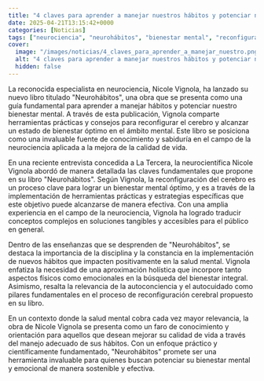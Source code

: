 ```yaml
---
title: "4 claves para aprender a manejar nuestros hábitos y potenciar nuestro bienestar, según la neurocientífica Nicole Vignola"
date: 2025-04-21T13:15:42+0000
categories: [Noticias]
tags: ["neurociencia", "neurohábitos", "bienestar mental", "reconfiguración cerebral", "salud mental", "autoconciencia", "autocuidado"]
cover:
  image: "/images/noticias/4_claves_para_aprender_a_manejar_nuestro.png"
  alt: "4 claves para aprender a manejar nuestros hábitos y potenciar nuestro bienestar, según la neurocientífica Nicole Vignola"
  hidden: false
---
```


La reconocida especialista en neurociencia, Nicole Vignola, ha lanzado su nuevo libro titulado "Neurohábitos", una obra que se presenta como una guía fundamental para aprender a manejar hábitos y potenciar nuestro bienestar mental. A través de esta publicación, Vignola comparte herramientas prácticas y consejos para reconfigurar el cerebro y alcanzar un estado de bienestar óptimo en el ámbito mental. Este libro se posiciona como una invaluable fuente de conocimiento y sabiduría en el campo de la neurociencia aplicada a la mejora de la calidad de vida.

En una reciente entrevista concedida a La Tercera, la neurocientífica Nicole Vignola abordó de manera detallada las claves fundamentales que propone en su libro "Neurohábitos". Según Vignola, la reconfiguración del cerebro es un proceso clave para lograr un bienestar mental óptimo, y es a través de la implementación de herramientas prácticas y estrategias específicas que este objetivo puede alcanzarse de manera efectiva. Con una amplia experiencia en el campo de la neurociencia, Vignola ha logrado traducir conceptos complejos en soluciones tangibles y accesibles para el público en general.

Dentro de las enseñanzas que se desprenden de "Neurohábitos", se destaca la importancia de la disciplina y la constancia en la implementación de nuevos hábitos que impacten positivamente en la salud mental. Vignola enfatiza la necesidad de una aproximación holística que incorpore tanto aspectos físicos como emocionales en la búsqueda del bienestar integral. Asimismo, resalta la relevancia de la autoconciencia y el autocuidado como pilares fundamentales en el proceso de reconfiguración cerebral propuesto en su libro.

En un contexto donde la salud mental cobra cada vez mayor relevancia, la obra de Nicole Vignola se presenta como un faro de conocimiento y orientación para aquellos que desean mejorar su calidad de vida a través del manejo adecuado de sus hábitos. Con un enfoque práctico y científicamente fundamentado, "Neurohábitos" promete ser una herramienta invaluable para quienes buscan potenciar su bienestar mental y emocional de manera sostenible y efectiva.

